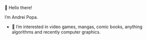 👋 Hello there!
  
I’m Andrei Popa.
- 👀 I’m interested in video games, mangas, comic books, anything algorithms and recently computer graphics.

<!---
andreipopa90/andreipopa90 is a ✨ special ✨ repository because its `README.md` (this file) appears on your GitHub profile.
You can click the Preview link to take a look at your changes.
--->

